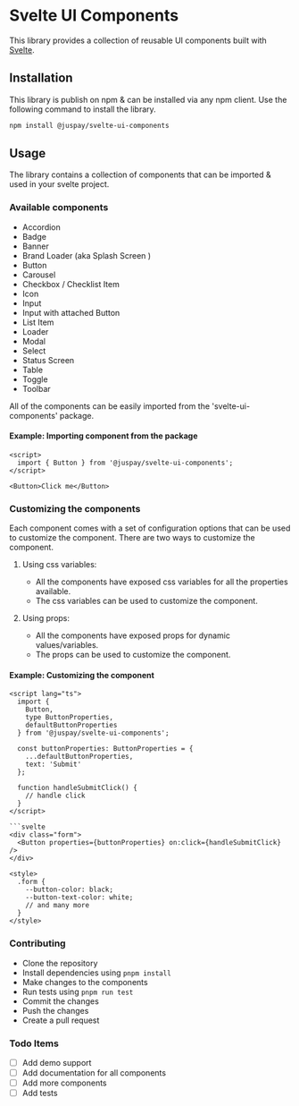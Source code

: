 # Svelte UI Components

This library provides a collection of reusable UI components built with [Svelte](https://svelte.dev/).

## Installation

This library is publish on npm & can be installed via any npm client.
Use the following command to install the library.

```bash
npm install @juspay/svelte-ui-components
```

## Usage

The library contains a collection of components that can be imported & used in your svelte project.

### Available components

- Accordion
- Badge
- Banner
- Brand Loader (aka Splash Screen )
- Button
- Carousel
- Checkbox / Checklist Item
- Icon
- Input
- Input with attached Button
- List Item
- Loader
- Modal
- Select
- Status Screen
- Table
- Toggle
- Toolbar

All of the components can be easily imported from the 'svelte-ui-components' package.

#### Example: Importing component from the package

```svelte
<script>
  import { Button } from '@juspay/svelte-ui-components';
</script>

<Button>Click me</Button>
```

### Customizing the components

Each component comes with a set of configuration options that can be used to customize the component.
There are two ways to customize the component.

1. Using css variables:

   - All the components have exposed css variables for all the properties available.
   - The css variables can be used to customize the component.

2. Using props:

   - All the components have exposed props for dynamic values/variables.
   - The props can be used to customize the component.

#### Example: Customizing the component

````svelte
<script lang="ts">
  import {
    Button,
    type ButtonProperties,
    defaultButtonProperties
  } from '@juspay/svelte-ui-components';

  const buttonProperties: ButtonProperties = {
    ...defaultButtonProperties,
    text: 'Submit'
  };

  function handleSubmitClick() {
    // handle click
  }
</script>

```svelte
<div class="form">
  <Button properties={buttonProperties} on:click={handleSubmitClick} />
</div>

<style>
  .form {
    --button-color: black;
    --button-text-color: white;
    // and many more
  }
</style>
````

### Contributing

- Clone the repository
- Install dependencies using `pnpm install`
- Make changes to the components
- Run tests using `pnpm run test`
- Commit the changes
- Push the changes
- Create a pull request

### Todo Items

- [ ] Add demo support
- [ ] Add documentation for all components
- [ ] Add more components
- [ ] Add tests
